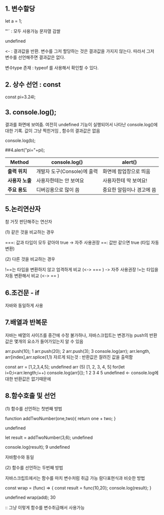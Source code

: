  ## 1. 변수할당

 let a = 1;

 "'` : 모두 사용가능  문자열 감쌀

 undefined
 >
 <- : 결과값을 반환. 변수를 그저 할당하는 것은 결과값을 가지지 않는다.
 따라서 그저 변수를 선언해주면 결과값은 없다.

 변수type 존재 : typeof 를 사용해서 확인할 수 있다.

## 2. 상수 선언 : const 
 const pi=3.24l;


## 3. console.log();
 결과를 화면에 보여줌.
 여전히 undefined
 기능이 실행되어서 나타난 console.log()에 대한 기록. 값이 그냥 찍힌거임 , 함수의 결과값은 없음 

 console.log(b);

 ##4.alert("pi="+pi);

| **Method**        | **console.log()**                   | **alert()**                          |
|--------------------|-------------------------------------|---------------------------------------|
| **출력 위치**      | 개발자 도구(Console)에 출력         | 화면에 팝업창으로 띄움               |
| **사용자 노출**    | 사용자한테는 안 보여요              | 사용자한테 딱 보여요!              |
| **주요 용도**      | 디버깅용으로 많이 씀                | 중요한 알림이나 경고에 씀            |

## 5.논리연산자 
참 거짓 판단해주는 연산자

(1) 같은 것을 비교하는 경우

===: 값과 타입이 모두 같아야 true -> 자주 사용권장 
==: 값만 같으면 true (타입 자동 변환)

(2) 다른 것을 비교하는 경우 

!==는 타입을 변환하지 않고 엄격하게 비교 (<-> === ) -> 자주 사용권장 
!=는 타입을 자동 변환해서 비교 (<-> == )

## 6.조건문 - if 
자바와 동일하게 사용 

## 7.배열과 반복문 

자바는 배열의 사이즈를 중간에 수정 불가하나, 자바스크립트는 변경가능 
push의 반환값은 몇개의 요소가 들어가있는지 알 수 있음 

arr.push(10);
1
arr.push(20);
2
arr.push(3);
3
console.log(arr);
arr.length, arr[index],arr.splice(1,1) 자르게 되는것 : 반환값은 잘려진 값을 출력함


const arr = [1,2,3,4,5];
undefined
arr
(5) [1, 2, 3, 4, 5]
for(let i=0;i<arr.length;i++)
    console.log(arr[i]);
 1
 2
 3
 4
 5
 undefined <- console.log에 대한 반환값은 없기때문에

 ## 8.함수호출 및 선언

(1) 함수를 선언하는 첫번째 방법 
 
 function addTwoNumber(one,two){
    return one + two;
}

undefined

let result = addTwoNumber(3,6);
undefined

console.log(result);
9
undefined

자바함수와 동일 

(2) 함수를 선언하는 두번째 방법 

자바스크립트에서는 함수를 마치 변수처럼 취급 가능
람다표현식과 비슷한 방법 

const wrap = (func) => {
    const result = func(10,20);
    console.log(result);
}

undefined
wrap(add);
30

:: 그냥 이렇게 함수를 변수취급해서 사용가능 


